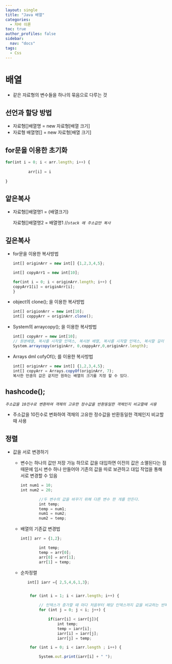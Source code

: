 ```yaml
---
layout: single
title: "Java 배열"
categories: 
  - 자바 이론
toc: true
author_profiles: false
sidebar:
  nav: "docs"
tags:
  - Css
---
```


# 배열

- 같은 자료형의 변수들을 하나의 묶음으로 다루는 것

## 선언과 할당 방법

- 자료형[]배열명 = new 자료형[배열 크기]
- 자료형 배열명[] = new 자료형[배열 크기]

## for문을 이용한 초기화

```jsx
for(int i = 0; i < arr.length; i++) {
    
          arr[i] = i
    
}
```

## 앝은복사

- 자료형[]배열명1 = {배열크기}
  
    자료형[]배열명2 = 배열명1 //*`stack 에 주소값만 복사`*
    

## 깊은복사

- for문을 이용한 복사방법
  
    ```jsx
    int[] originArr = new int[] {1,2,3,4,5};
    
    int[] copyArr1 = new int[10];
    
    for(int i = 0; i < originArr.length; i++) {
    copyArr1[i] = originArr[i];
    }
    ```
    
- object의 clone(); 을 이용한  복사방법
  
    ```jsx
    int[] origionArr = new int[10];
    int[] coppyArr = originArr.clone();
    ```
    
- System의 arraycopy(); 을 이용한 복사방법
  
    ```jsx
    int[] copyArr = new int[10];
    // 원본배열, 복사를 시작할 인덱스, 복사본 배열, 복사를 시작할 인덱스, 복사할 길이
    System.arraycopy(originArr, 0,coppyArr,0,originArr.length);
    ```
    
- Arrays dml cofyOf(); 를 이용한 복사방법
  
    ```jsx
    int[] originArr = new int[] {1,2,3,4,5};
    int[] copyArr = Arrays.copyOf(originArr, 7);
    복사한 만큼의 값은 같지만 원하는 배열의 크기를 지정 할 수 있다.
    ```
    

## hashcode();

*`주소값을 10진수로 변환하여 객채의 고유한 정수값을 반환동일한 객체인지 비교할때 사용`*

- 주소값을 10진수로 변화하여 객채의 고유한 정수값을 반환동일한 객체인지 비교할때 사용

## 정렬

- 값을 서로 변경하기
    - 변수는 하나의 값만 저장 가능 하므로 값을 대입하면 이전의 값은 소멸된다는 점 때문에 임시 변수 하나 만들어야 기존의 값을 따로 보관하고 대입 작업을 통해 서로 변경할 수 있음
      
        ```jsx
        int num1 = 10;
        int num2 = 20;
        
                //두 변수의 값을 바꾸기 위해 다른 변수 한 개를 만든다.
                int temp;
                temp = num1;
                num1 = num2;
                num2 = temp;
        ```
        
    - 배열의 기존값 변경법
      
        ```jsx
        int[] arr = {1,2};
        
                int temp;
                temp = arr[0];        
                arr[0] = arr[1];
                arr[1] = temp;
        ```
        
    - 순차정렬

        ```jsx
           int[] iarr ={ 2,5,4,6,1,3};


            for (int i = 1; i < iarr.length; i++) {
    
                // 인덱스가 증가할 때 마다 처음부터 해당 인덱스까지 값을 비교하는 반복문
                for (int j = 0; j < i; j++) {
    
                    if(iarr[i] < iarr[j]){
                        int temp;
                        temp = iarr[i];
                        iarr[i] = iarr[j];
                        iarr[j] = temp;
    
            for (int i = 0; i < iarr.length ; i++) {
    
                System.out.print(iarr[i] + " ");
        ```